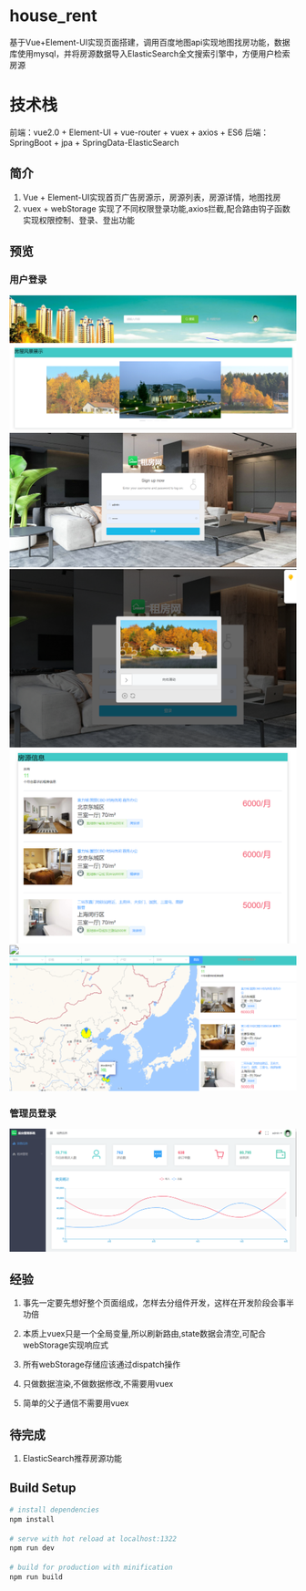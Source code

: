 # house_rent
基于Vue+Element-UI实现页面搭建，调用百度地图api实现地图找房功能，数据库使用mysql，并将房源数据导入ElasticSearch全文搜索引擎中，方便用户检索房源

# 技术栈

前端：vue2.0 + Element-UI + vue-router + vuex + axios + ES6 
后端：SpringBoot + jpa + SpringData-ElasticSearch

## 简介

1. Vue + Element-UI实现首页广告房源示，房源列表，房源详情，地图找房
2. vuex + webStorage 实现了不同权限登录功能,axios拦截,配合路由钩子函数实现权限控制、登录、登出功能

## 预览
### 用户登录
![](./static/首页上.PNG)   ![](./static/用户登录.PNG)  ![](./static/登录效验.PNG)  ![](./static/房源列表.PNG) 
![](./static/房源详情.PNG) ![](./static/地图找房.PNG) 
### 管理员登录
![](./static/销售情况展示.PNG)


## 经验

1. 事先一定要先想好整个页面组成，怎样去分组件开发，这样在开发阶段会事半功倍

2. 本质上vuex只是一个全局变量,所以刷新路由,state数据会清空,可配合webStorage实现响应式

3. 所有webStorage存储应该通过dispatch操作

4. 只做数据渲染,不做数据修改,不需要用vuex

5. 简单的父子通信不需要用vuex

## 待完成

1. ElasticSearch推荐房源功能


## Build Setup

``` bash
# install dependencies
npm install

# serve with hot reload at localhost:1322
npm run dev

# build for production with minification
npm run build


